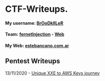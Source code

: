 # CTF-Writeups. 
#### My username: [BrOoDkIlLeR](https://twitter.com/_BrOoDkIlLeR_ "BrOoDkIlLeR")
#### Team: [fernetInjection](https://twitter.com/fernetInjection "Twitter") - [Web](https://fernetinjection.com.ar "fernetInjection")
#### My Web: [estebancano.com.ar](https://estebancano.com.ar "Computer Engineer")

## Pentest Writeups
13/11/2020 - [Unique XXE to AWS Keys journey](https://medium.com/@estebancano/unique-xxe-to-aws-keys-journey-afe678989b2b "Unique XXE to AWS Keys journey")
